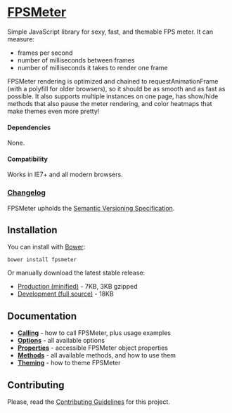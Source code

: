 # [FPSMeter](http://darsa.in/fpsmeter)

Simple JavaScript library for sexy, fast, and themable FPS meter. It can measure:

- frames per second
- number of milliseconds between frames
- number of milliseconds it takes to render one frame

FPSMeter rendering is optimized and chained to requestAnimationFrame (with a polyfill for older browsers), so it should
be as smooth and as fast as possible. It also supports multiple instances on one page, has show/hide methods that also
pause the meter rendering, and color heatmaps that make themes even more pretty!

#### Dependencies

None.

#### Compatibility

Works in IE7+ and all modern browsers.

### [Changelog](https://github.com/Darsain/fpsmeter/wiki/Changelog)

FPSMeter upholds the [Semantic Versioning Specification](http://semver.org/).

## Installation

You can install with [Bower](http://twitter.github.io/bower):

```shell
bower install fpsmeter
```

Or manually download the latest stable release:

- [Production (minified)](https://raw.github.com/Darsain/fpsmeter/master/dist/fpsmeter.min.js) - 7KB, 3KB gzipped
- [Development (full source)](https://raw.github.com/Darsain/fpsmeter/master/dist/fpsmeter.js) - 18KB

## Documentation

- **[Calling](https://github.com/Darsain/fpsmeter/wiki/Calling)** - how to call FPSMeter, plus usage examples
- **[Options](https://github.com/Darsain/fpsmeter/wiki/Options)** - all available options
- **[Properties](https://github.com/Darsain/fpsmeter/wiki/Properties)** - accessible FPSMeter object properties
- **[Methods](https://github.com/Darsain/fpsmeter/wiki/Methods)** - all available methods, and how to use them
- **[Theming](https://github.com/Darsain/fpsmeter/wiki/Theming)** - how to theme FPSMeter

## Contributing

Please, read the [Contributing Guidelines](CONTRIBUTING.md) for this project.
